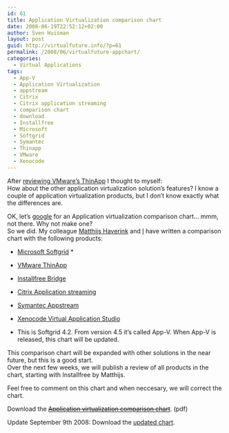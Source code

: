 ```yaml
---
id: 61
title: Application Virtualization comparison chart
date: 2008-06-19T22:52:12+02:00
author: Sven Huisman
layout: post
guid: http://virtualfuture.info/?p=61
permalink: /2008/06/virtualfuture-appchart/
categories:
  - Virtual Applications
tags:
  - App-V
  - Application Virtualization
  - appstream
  - Citrix
  - Citrix application streaming
  - comparison chart
  - download
  - Installfree
  - Microsoft
  - Softgrid
  - Symantec
  - Thinapp
  - VMware
  - Xenocode
---
```

After <a title="Thinapp review" href="https://svenhuisman.com/2008/06/vmware-thinapp-rc-review/" target="_blank">reviewing VMware&#8217;s ThinApp</a> I thought to myself:  
How about the other application virtualization solution&#8217;s features? I know a couple of application virtualization products, but I don&#8217;t know exactly what the differences are.

OK, let&#8217;s <a title="Google" href="http://www.google.com" target="_blank">google</a> for an Application virtualization comparison chart&#8230; mmm, not there. Why not make one?  
So we did. My colleague <a title="Matthijs Haverink" href="http://www.linkedin.com/in/mhaverink" target="_blank">Matthijs Haverink</a> and <a title="Linkedin Sven Huisman" href="http://www.linkedin.com/in/svenhuisman" target="_blank">I</a> have written a comparison chart with the following products:

  * <a title="App-V / Softgrid" href="http://www.microsoft.com/systemcenter/softgrid/default.mspx" target="_blank">Microsoft Softgrid</a> *
  * <a title="ThinApp" href="http://www.vmware.com/whatsnew/thinstall.html" target="_blank">VMware ThinApp</a>
  * <a title="Installfree" href="http://www.installfree.com" target="_blank">Installfree Bridge</a>
  * <a title="Citrix application streaming" href="http://www.citrix.com/English/ps2/products/subfeature.asp?contentID=163987" target="_blank">Citrix Application streaming</a>
  * <a title="Appstream" href="http://www.appstream.com/" target="_blank">Symantec Appstream</a>
  * <a title="Xenocode" href="http://www.xenocode.com/" target="_blank">Xenocode Virtual Application Studio</a>

* This is Softgrid 4.2. From version 4.5 it&#8217;s called App-V. When App-V is released, this chart will be updated.

This comparison chart will be expanded with other solutions in the near future, but this is a good start.  
Over the next few weeks, we will publish a review of all products in the chart, starting with Installfree by Matthijs.

Feel free to comment on this chart and when neccesary, we will correct the chart.

Download the <a title="Application virtualization comparison chart" href="https://svenhuisman.com/wp-content/uploads/2008/06/vf-appchart-11-june2008.pdf" target="_blank"><span style="text-decoration: line-through;">Application virtualization comparison chart</span></a>. (pdf)

Update September 9th 2008: Download the <a title="Updated application virtualization chart" href="https://svenhuisman.com/2008/09/updated-application-virtualization-comparison-chart/" target="_self">updated chart</a>.